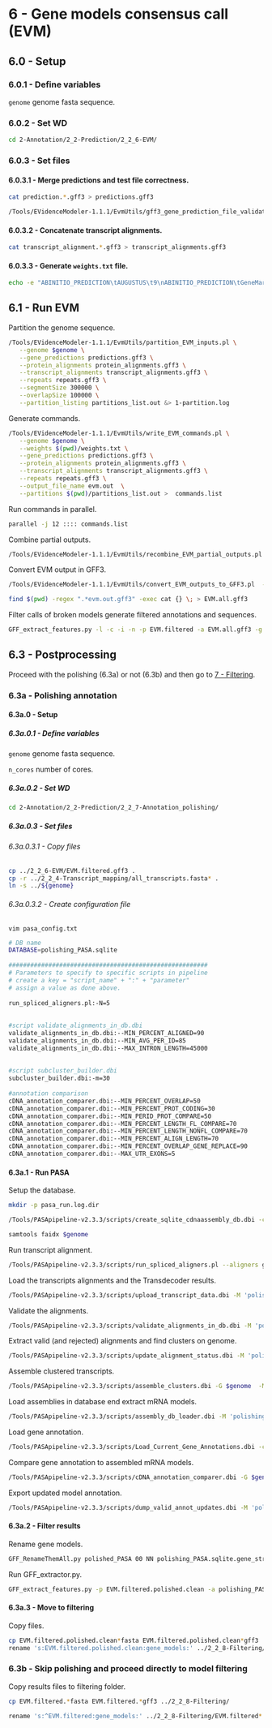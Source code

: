 6 - Gene models consensus call (EVM)
====================================

## 6.0 - Setup

### 6.0.1 - Define variables

`genome` genome fasta sequence.

### 6.0.2 - Set WD

```bash
cd 2-Annotation/2_2-Prediction/2_2_6-EVM/
```

### 6.0.3 - Set files

#### 6.0.3.1 - Merge predictions and test file correctness.

``` bash
cat prediction.*.gff3 > predictions.gff3

/Tools/EVidenceModeler-1.1.1/EvmUtils/gff3_gene_prediction_file_validator.pl predictions.gff3
```

#### 6.0.3.2 - Concatenate transcript alignments.

``` bash
cat transcript_alignment.*.gff3 > transcript_alignments.gff3
```

#### 6.0.3.3 - Generate `weights.txt` file.

``` bash
echo -e "ABINITIO_PREDICTION\tAUGUSTUS\t9\nABINITIO_PREDICTION\tGeneMark.hmm3\t9\nABINITIO_PREDICTION\taugustus_BUSCOv3\t10\nABINITIO_PREDICTION\tsnap\t6\nPROTEIN\texonerate\t3\nTRANSCRIPT\tgmap\t7\nTRANSCRIPT\tBLAT\t6\nTRANSCRIPT\tmagicblast\t7\nTRANSCRIPT\tPASA_assemblies\t20\nOTHER_PREDICTION\tPASA_transdecoder\t25" > weights.txt
```

6.1 - Run EVM
-------------

Partition the genome sequence.

``` bash
/Tools/EVidenceModeler-1.1.1/EvmUtils/partition_EVM_inputs.pl \
   --genome $genome \
   --gene_predictions predictions.gff3 \
   --protein_alignments protein_alignments.gff3 \
   --transcript_alignments transcript_alignments.gff3 \
   --repeats repeats.gff3 \
   --segmentSize 300000 \
   --overlapSize 100000 \
   --partition_listing partitions_list.out &> 1-partition.log
```

Generate commands.

``` bash
/Tools/EVidenceModeler-1.1.1/EvmUtils/write_EVM_commands.pl \
   --genome $genome \
   --weights $(pwd)/weights.txt \
   --gene_predictions predictions.gff3 \
   --protein_alignments protein_alignments.gff3 \
   --transcript_alignments transcript_alignments.gff3 \
   --repeats repeats.gff3 \
   --output_file_name evm.out  \
   --partitions $(pwd)/partitions_list.out >  commands.list
```

Run commands in parallel.

``` bash
parallel -j 12 :::: commands.list
```

Combine partial outputs.

``` bash
/Tools/EVidenceModeler-1.1.1/EvmUtils/recombine_EVM_partial_outputs.pl --partitions $(pwd)/partitions_list.out --output_file_name evm.out
```

Convert EVM output in GFF3.

``` bash
/Tools/EVidenceModeler-1.1.1/EvmUtils/convert_EVM_outputs_to_GFF3.pl  --partitions $(pwd)/partitions_list.out --output evm.out  --genome $genome

find $(pwd) -regex ".*evm.out.gff3" -exec cat {} \; > EVM.all.gff3
```

Filter calls of broken models generate filtered annotations and sequences.

``` bash
GFF_extract_features.py -l -c -i -n -p EVM.filtered -a EVM.all.gff3 -g $genome > EVM.filtering.log
```

6.3 - Postprocessing
--------------------

Proceed with the polishing (6.3a) or not (6.3b) and then go to [7 - Filtering](7_Filtering.md).

### 6.3a - Polishing annotation

#### 6.3a.0 - Setup

##### 6.3a.0.1 - Define variables

`genome` genome fasta sequence.

`n_cores` number of cores.

##### 6.3a.0.2 - Set WD

```bash
cd 2-Annotation/2_2-Prediction/2_2_7-Annotation_polishing/
```

##### 6.3a.0.3 - Set files

###### 6.3a.0.3.1 - Copy files

``` bash
cp ../2_2_6-EVM/EVM.filtered.gff3 .
cp -r ../2_2_4-Transcript_mapping/all_transcripts.fasta* .
ln -s ../${genome}
```

###### 6.3a.0.3.2 - Create configuration file

``` {.bash}
vim pasa_config.txt
```

```bash
# DB name
DATABASE=polishing_PASA.sqlite
 
#######################################################
# Parameters to specify to specific scripts in pipeline
# create a key = "script_name" + ":" + "parameter" 
# assign a value as done above.
 
run_spliced_aligners.pl:-N=5
 
 
#script validate_alignments_in_db.dbi
validate_alignments_in_db.dbi:--MIN_PERCENT_ALIGNED=90
validate_alignments_in_db.dbi:--MIN_AVG_PER_ID=85
validate_alignments_in_db.dbi:--MAX_INTRON_LENGTH=45000
 
 
#script subcluster_builder.dbi
subcluster_builder.dbi:-m=30
 
#annotation comparison
cDNA_annotation_comparer.dbi:--MIN_PERCENT_OVERLAP=50
cDNA_annotation_comparer.dbi:--MIN_PERCENT_PROT_CODING=30
cDNA_annotation_comparer.dbi:--MIN_PERID_PROT_COMPARE=50
cDNA_annotation_comparer.dbi:--MIN_PERCENT_LENGTH_FL_COMPARE=70
cDNA_annotation_comparer.dbi:--MIN_PERCENT_LENGTH_NONFL_COMPARE=70
cDNA_annotation_comparer.dbi:--MIN_PERCENT_ALIGN_LENGTH=70
cDNA_annotation_comparer.dbi:--MIN_PERCENT_OVERLAP_GENE_REPLACE=90
cDNA_annotation_comparer.dbi:--MAX_UTR_EXONS=5
```

#### 6.3a.1 - Run PASA

Setup the database.

``` bash
mkdir -p pasa_run.log.dir 

/Tools/PASApipeline-v2.3.3/scripts/create_sqlite_cdnaassembly_db.dbi -c pasa_config.txt -S 'cdna_alignment_sqliteschema' -r

samtools faidx $genome
```

Run transcript alignment.

``` bash
/Tools/PASApipeline-v2.3.3/scripts/run_spliced_aligners.pl --aligners gmap,blat --genome $genome --transcripts all_transcripts.fasta -I 45000 -N 1 --CPU $n_cores -N 5
```

Load the transcripts alignments and the Transdecoder results.

``` bash
/Tools/PASApipeline-v2.3.3/scripts/upload_transcript_data.dbi -M 'polishing_PASA.sqlite' -t all_transcripts.fasta  -f NULL  && /Tools/PASApipeline-v2.3.3/scripts/import_spliced_alignments.dbi -M 'polishing_PASA.sqlite'  -A gmap -g gmap.spliced_alignments.gff3 && /Tools/PASApipeline-v2.3.3/scripts/import_spliced_alignments.dbi -M 'polishing_PASA.sqlite'  -A blat -g blat.spliced_alignments.gff3 && update_fli_status.dbi -M 'polishing_PASA.sqlite' -f all_transcripts.fasta.transdecoder.gff3.fl_accs
```

Validate the alignments.

``` bash
/Tools/PASApipeline-v2.3.3/scripts/validate_alignments_in_db.dbi -M 'polishing_PASA.sqlite' -g $genome -t all_transcripts.fasta --MAX_INTRON_LENGTH 45000 --CPU $n_cores --MIN_PERCENT_ALIGNED 90 --MIN_AVG_PER_ID 85 > alignment.validations.output
```

Extract valid (and rejected) alignments and find clusters on genome.

``` bash
/Tools/PASApipeline-v2.3.3/scripts/update_alignment_status.dbi -M 'polishing_PASA.sqlite' < alignment.validations.output  > pasa_run.log.dir/alignment.validation_loading.output && PASA_transcripts_and_assemblies_to_GFF3.dbi -M 'polishing_PASA.sqlite' -v -A -P gmap > polishing_PASA.sqlite.valid_gmap_alignments.gff3 && /Tools/PASApipeline-v2.3.3/scripts/PASA_transcripts_and_assemblies_to_GFF3.dbi -M 'polishing_PASA.sqlite' -f -A -P gmap > polishing_PASA.sqlite.failed_gmap_alignments.gff3 && /Tools/PASApipeline-v2.3.3/scripts/PASA_transcripts_and_assemblies_to_GFF3.dbi -M 'polishing_PASA.sqlite' -v -A -P blat > polishing_PASA.sqlite.valid_blat_alignments.gff3 && /Tools/PASApipeline-v2.3.3/scripts/PASA_transcripts_and_assemblies_to_GFF3.dbi -M 'polishing_PASA.sqlite' -f -A -P blat > polishing_PASA.sqlite.failed_blat_alignments.gff3 && /Tools/PASApipeline-v2.3.3/scripts/assign_clusters_by_stringent_alignment_overlap.dbi -M polishing_PASA.sqlite -L 30 > pasa_run.log.dir/cluster_reassignment_by_stringent_overlap.out
```

Assemble clustered transcripts.

``` bash
/Tools/PASApipeline-v2.3.3/scripts/assemble_clusters.dbi -G $genome  -M 'polishing_PASA.sqlite'  -T $n_cores  > polishing_PASA.sqlite.pasa_alignment_assembly_building.ascii_illustrations.out
```

Load assemblies in database end extract mRNA models.

``` bash
/Tools/PASApipeline-v2.3.3/scripts/assembly_db_loader.dbi -M 'polishing_PASA.sqlite' > pasa_run.log.dir/alignment_assembly_loading.out && /Tools/PASApipeline-v2.3.3/scripts/subcluster_builder.dbi -G $genome -M 'polishing_PASA.sqlite' -m 30 > pasa_run.log.dir/alignment_assembly_subclustering.out && /Tools/PASApipeline-v2.3.3/scripts/populate_mysql_assembly_alignment_field.dbi -M 'polishing_PASA.sqlite' -G $genome && /Tools/PASApipeline-v2.3.3/scripts/populate_mysql_assembly_sequence_field.dbi -M 'polishing_PASA.sqlite' -G $genome && /Tools/PASApipeline-v2.3.3/scripts/subcluster_loader.dbi -M 'polishing_PASA.sqlite'  < pasa_run.log.dir/alignment_assembly_subclustering.out  && /Tools/PASApipeline-v2.3.3/scripts/alignment_assembly_to_gene_models.dbi -M 'polishing_PASA.sqlite' -G $genome && /Tools/PASApipeline-v2.3.3/scripts/PASA_transcripts_and_assemblies_to_GFF3.dbi -M 'polishing_PASA.sqlite' -a  > polishing_PASA.sqlite.pasa_assemblies.gff3 && /Tools/PASApipeline-v2.3.3/scripts/describe_alignment_assemblies_cgi_convert.dbi -M 'polishing_PASA.sqlite'  > polishing_PASA.sqlite.pasa_assemblies_described.txt
```

Load gene annotation.

``` bash
/Tools/PASApipeline-v2.3.3/scripts/Load_Current_Gene_Annotations.dbi -c pasa_config.txt -g $genome -P EVM.filtered.gff3  > pasa_run.log.dir/output.annot_loading.41077.out
```

Compare gene annotation to assembled mRNA models.

``` bash
/Tools/PASApipeline-v2.3.3/scripts/cDNA_annotation_comparer.dbi -G $genome --CPU $n_cores -M 'polishing_PASA.sqlite' --MIN_PERCENT_PROT_CODING 30 --MIN_PERCENT_LENGTH_NONFL_COMPARE 70 --MAX_UTR_EXONS 5 --MIN_PERCENT_LENGTH_FL_COMPARE 70 --MIN_PERCENT_ALIGN_LENGTH 70 --MIN_PERCENT_OVERLAP_GENE_REPLACE 90 --MIN_PERID_PROT_COMPARE 50 --MIN_PERCENT_OVERLAP 50 > pasa_run.log.dir/polishing_PASA.sqlite.annotation_compare.out
```

Export updated model annotation.

``` bash
/Tools/PASApipeline-v2.3.3/scripts/dump_valid_annot_updates.dbi -M 'polishing_PASA.sqlite' -V -R -g $genome > polishing_PASA.sqlite.gene_structures_post_PASA_updates.gff3
```

#### 6.3a.2 - Filter results

Rename gene models.

``` bash
GFF_RenameThemAll.py polished_PASA 00 NN polishing_PASA.sqlite.gene_structures_post_PASA_updates.gff3 > polishing_PASA.sqlite.gene_structures_post_PASA_updates.renamed.gff3 2>renaming.err &
```

Run GFF\_extractor.py.

``` bash
GFF_extract_features.py -p EVM.filtered.polished.clean -a polishing_PASA.sqlite.gene_structures_post_PASA_updates.renamed.gff3 -g $genome > EVM.filtered.polished.cleaning.log
```

#### 6.3a.3 - Move to filtering

Copy files.

``` bash
cp EVM.filtered.polished.clean*fasta EVM.filtered.polished.clean*gff3 ../2_2_8-Filtering/
rename 's:EVM.filtered.polished.clean:gene_models:' ../2_2_8-Filtering/EVM.filtered.polished.clean*
```

### 6.3b - Skip polishing and proceed directly to model filtering

Copy results files to filtering folder.

``` bash
cp EVM.filtered.*fasta EVM.filtered.*gff3 ../2_2_8-Filtering/

rename 's:^EVM.filtered:gene_models:' ../2_2_8-Filtering/EVM.filtered*
```
